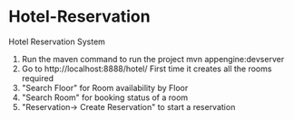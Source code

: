 # Hotel-Reservation
Hotel Reservation System

1. Run the maven command to run the project 
mvn appengine:devserver
2. Go to http://localhost:8888/hotel/
First time it creates all the rooms required
3. "Search Floor" for Room availability by Floor
4. "Search Room" for booking status of a room
5. "Reservation-> Create Reservation" to start a reservation

